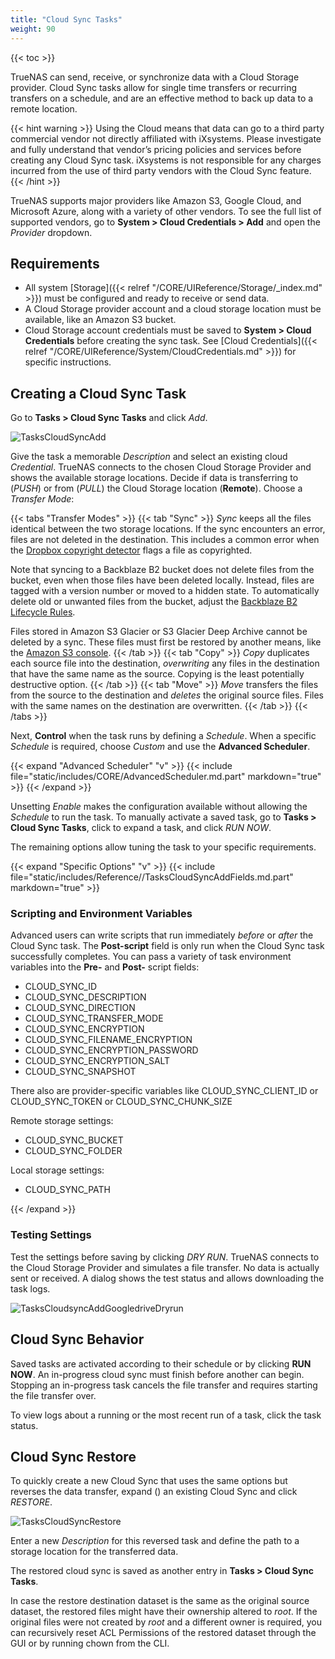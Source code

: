 ```yaml
---
title: "Cloud Sync Tasks"
weight: 90
---
```


{{< toc >}}

TrueNAS can send, receive, or synchronize data with a Cloud Storage provider.
Cloud Sync tasks allow for single time transfers or recurring transfers on a schedule, and are an effective method to back up data to a remote location.

{{< hint warning >}}
Using the Cloud means that data can go to a third party commercial vendor not directly affiliated with iXsystems.
Please investigate and fully understand that vendor’s pricing policies and services before creating any Cloud Sync task.
iXsystems is not responsible for any charges incurred from the use of third party vendors with the Cloud Sync feature.
{{< /hint >}}

TrueNAS supports major providers like Amazon S3, Google Cloud, and Microsoft Azure, along with a variety of other vendors.
To see the full list of supported vendors, go to **System > Cloud Credentials > Add** and open the *Provider* dropdown.

## Requirements

* All system [Storage]({{< relref "/CORE/UIReference/Storage/_index.md" >}}) must be configured and ready to receive or send data.
* A Cloud Storage provider account and a cloud storage location must be available, like an Amazon S3 bucket.
* Cloud Storage account credentials must be saved to **System > Cloud Credentials** before creating the sync task.
  See [Cloud Credentials]({{< relref "/CORE/UIReference/System/CloudCredentials.md" >}}) for specific instructions.

## Creating a Cloud Sync Task

Go to **Tasks > Cloud Sync Tasks** and click *Add*.

![TasksCloudSyncAdd](/images/CORE/12.0/TasksCloudSyncAdd.png "Creating a Cloud Sync Task")

Give the task a memorable *Description* and select an existing cloud *Credential*.
TrueNAS connects to the chosen Cloud Storage Provider and shows the available storage locations.
Decide if data is transferring to (*PUSH*) or from (*PULL*) the Cloud Storage location (**Remote**).
Choose a *Transfer Mode*:

{{< tabs "Transfer Modes" >}}
{{< tab "Sync" >}}
*Sync* keeps all the files identical between the two storage locations.
If the sync encounters an error, files are not deleted in the destination.
This includes a common error when the [Dropbox copyright detector](https://techcrunch.com/2014/03/30/how-dropbox-knows-when-youre-sharing-copyrighted-stuff-without-actually-looking-at-your-stuff/) flags a file as copyrighted.

Note that syncing to a Backblaze B2 bucket does not delete files from the bucket, even when those files have been deleted locally.
Instead, files are tagged with a version number or moved to a hidden state.
To automatically delete old or unwanted files from the bucket, adjust the [Backblaze B2 Lifecycle Rules](https://www.backblaze.com/blog/backblaze-b2-lifecycle-rules/).

Files stored in Amazon S3 Glacier or S3 Glacier Deep Archive cannot be deleted by a sync.
These files must first be restored by another means, like the [Amazon S3 console](https://docs.aws.amazon.com/AmazonS3/latest/user-guide/restore-archived-objects.html).
{{< /tab >}}
{{< tab "Copy" >}}
*Copy* duplicates each source file into the destination, _overwriting_ any files in the destination that have the same name as the source.
Copying is the least potentially destructive option.
{{< /tab >}}
{{< tab "Move" >}}
*Move* transfers the files from the source to the destination and _deletes_ the original source files.
Files with the same names on the destination are overwritten.
{{< /tab >}}
{{< /tabs >}}

Next, **Control** when the task runs by defining a *Schedule*.
When a specific *Schedule* is required, choose *Custom* and use the **Advanced Scheduler**.

{{< expand "Advanced Scheduler" "v" >}}
{{< include file="static/includes/CORE/AdvancedScheduler.md.part" markdown="true" >}}
{{< /expand >}}

Unsetting *Enable* makes the configuration available without allowing the *Schedule* to run the task.
To manually activate a saved task, go to **Tasks > Cloud Sync Tasks**, click <i class="fa fa-chevron-right"></i> to expand a task, and click *RUN NOW*.

The remaining options allow tuning the task to your specific requirements.

{{< expand "Specific Options" "v" >}}
{{< include file="static/includes/Reference//TasksCloudSyncAddFields.md.part" markdown="true" >}}

### Scripting and Environment Variables

Advanced users can write scripts that run immediately *before* or *after* the Cloud Sync task.
The **Post-script** field is only run when the Cloud Sync task successfully completes.
You can pass a variety of task environment variables into the **Pre-** and **Post-** script fields:

* CLOUD_SYNC_ID
* CLOUD_SYNC_DESCRIPTION
* CLOUD_SYNC_DIRECTION
* CLOUD_SYNC_TRANSFER_MODE
* CLOUD_SYNC_ENCRYPTION
* CLOUD_SYNC_FILENAME_ENCRYPTION
* CLOUD_SYNC_ENCRYPTION_PASSWORD
* CLOUD_SYNC_ENCRYPTION_SALT
* CLOUD_SYNC_SNAPSHOT

There also are provider-specific variables like CLOUD_SYNC_CLIENT_ID or CLOUD_SYNC_TOKEN or CLOUD_SYNC_CHUNK_SIZE

Remote storage settings:
* CLOUD_SYNC_BUCKET
* CLOUD_SYNC_FOLDER

Local storage settings:
* CLOUD_SYNC_PATH

{{< /expand >}}

### Testing Settings

Test the settings before saving by clicking *DRY RUN*.
TrueNAS connects to the Cloud Storage Provider and simulates a file transfer.
No data is actually sent or received.
A dialog shows the test status and allows downloading the task logs.

![TasksCloudsyncAddGoogledriveDryrun](/images/CORE/12.0/TasksCloudsyncAddGoogledriveDryrun.png "Example: Google Drive Test")

## Cloud Sync Behavior

Saved tasks are activated according to their schedule or by clicking **RUN NOW**.
An in-progress cloud sync must finish before another can begin.
Stopping an in-progress task cancels the file transfer and requires starting the file transfer over.

To view logs about a running or the most recent run of a task, click the task status.

## Cloud Sync Restore

To quickly create a new Cloud Sync that uses the same options but reverses the data transfer, expand (<i class="fa fa-chevron-right"></i>) an existing Cloud Sync and click *RESTORE*.

![TasksCloudSyncRestore](/images/CORE/12.0/TasksCloudSyncRestore.png "Cloud Sync Restore")

Enter a new *Description* for this reversed task and define the path to a storage location for the transferred data.

The restored cloud sync is saved as another entry in **Tasks > Cloud Sync Tasks**.

In case the restore destination dataset is the same as the original source dataset, the restored files might have their ownership altered to _root_. If the original files were not created by _root_ and a different owner is required, you can recursively reset ACL Permissions of the restored dataset through the GUI or by running chown from the CLI.
